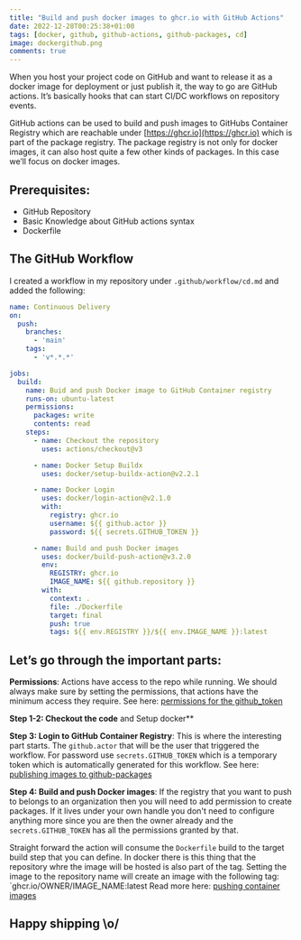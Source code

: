 ```yaml
---
title: "Build and push docker images to ghcr.io with GitHub Actions"
date: 2022-12-28T00:25:38+01:00
tags: [docker, github, github-actions, github-packages, cd]
image: dockergithub.png
comments: true
---
```


When you host your project code on GitHub and want to release it as a docker image for deployment or just publish it, the way to go are GitHub actions. It’s basically hooks that can start CI/DC workflows on repository events.

GitHub actions can be used to build and push images to GitHubs Container Registry which are reachable under [https://ghcr.io](https://ghcr.io) which is part of the package registry. The package registry is not only for docker images, it can also host quite a few other kinds of packages. In this case we’ll focus on docker images.

## **Prerequisites**:

* GitHub Repository
* Basic Knowledge about GitHub actions syntax
* Dockerfile

## The GitHub Workflow

I created a workflow in my repository under `.github/workflow/cd.md` and added the following:

```yaml
name: Continuous Delivery
on:
  push:
    branches:
      - 'main'
    tags:
      - 'v*.*.*'

jobs:
  build:
    name: Buid and push Docker image to GitHub Container registry
    runs-on: ubuntu-latest
    permissions:
      packages: write
      contents: read
    steps:
      - name: Checkout the repository
        uses: actions/checkout@v3

      - name: Docker Setup Buildx
        uses: docker/setup-buildx-action@v2.2.1

      - name: Docker Login
        uses: docker/login-action@v2.1.0
        with:
          registry: ghcr.io
          username: ${{ github.actor }}
          password: ${{ secrets.GITHUB_TOKEN }}

      - name: Build and push Docker images
        uses: docker/build-push-action@v3.2.0
        env:
          REGISTRY: ghcr.io
          IMAGE_NAME: ${{ github.repository }}
        with:
          context: .
          file: ./Dockerfile
          target: final
          push: true
          tags: ${{ env.REGISTRY }}/${{ env.IMAGE_NAME }}:latest
```

## Let’s go through the important parts:

**Permissions**: Actions have access to the repo while running. We should always make sure by setting the permissions, that actions have the minimum access they require. See here: [permissions for the github_token](https://docs.github.com/en/actions/security-guides/automatic-token-authentication#permissions-for-the-github_token)

**Step 1-2: Checkout the code** and Setup docker**

**Step 3: Login to GitHub Container Registry**: This is where the interesting part starts. The `github.actor` that will be the user that triggered the workflow. For password use `secrets.GITHUB_TOKEN` which is a temporary token which is automatically generated for this workflow. See here: [publishing images to github-packages](https://docs.github.com/en/actions/publishing-packages/publishing-docker-images#publishing-images-to-github-packages)

**Step 4: Build and push Docker images**: If the registry that you want to push to belongs to an organization then you will need to add permission to create packages.
If it lives under your own handle you don't need to configure anything more since you are then the owner already and the `secrets.GITHUB_TOKEN` has all the permissions granted by that.

Straight forward the action will consume the `Dockerfile` build to the target build step that you can define. In docker there is this thing that the repository whre the image will be hosted is also part of the tag. Setting the image to the repository name will create an image with the following tag: `ghcr.io/OWNER/IMAGE_NAME:latest
Read more here: [pushing container images](https://docs.github.com/en/packages/working-with-a-github-packages-registry/working-with-the-container-registry#pushing-container-images)

## Happy shipping \\o/
